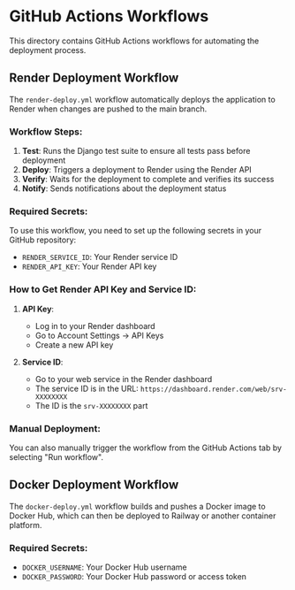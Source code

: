 # GitHub Actions Workflows

This directory contains GitHub Actions workflows for automating the deployment process.

## Render Deployment Workflow

The `render-deploy.yml` workflow automatically deploys the application to Render when changes are pushed to the main branch.

### Workflow Steps:

1. **Test**: Runs the Django test suite to ensure all tests pass before deployment
2. **Deploy**: Triggers a deployment to Render using the Render API
3. **Verify**: Waits for the deployment to complete and verifies its success
4. **Notify**: Sends notifications about the deployment status

### Required Secrets:

To use this workflow, you need to set up the following secrets in your GitHub repository:

- `RENDER_SERVICE_ID`: Your Render service ID
- `RENDER_API_KEY`: Your Render API key

### How to Get Render API Key and Service ID:

1. **API Key**:
   - Log in to your Render dashboard
   - Go to Account Settings → API Keys
   - Create a new API key

2. **Service ID**:
   - Go to your web service in the Render dashboard
   - The service ID is in the URL: `https://dashboard.render.com/web/srv-XXXXXXXX`
   - The ID is the `srv-XXXXXXXX` part

### Manual Deployment:

You can also manually trigger the workflow from the GitHub Actions tab by selecting "Run workflow".

## Docker Deployment Workflow

The `docker-deploy.yml` workflow builds and pushes a Docker image to Docker Hub, which can then be deployed to Railway or another container platform.

### Required Secrets:

- `DOCKER_USERNAME`: Your Docker Hub username
- `DOCKER_PASSWORD`: Your Docker Hub password or access token
